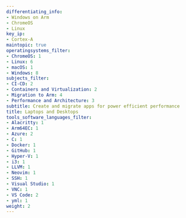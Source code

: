 ```yaml
---
differentiating_info:
- Windows on Arm
- ChromeOS
- Linux
key_ip:
- Cortex-A
maintopic: true
operatingsystems_filter:
- ChromeOS: 1
- Linux: 6
- macOS: 1
- Windows: 8
subjects_filter:
- CI-CD: 2
- Containers and Virtualization: 2
- Migration to Arm: 4
- Performance and Architecture: 3
subtitle: Create and migrate apps for power efficient performance
title: Laptops and Desktops
tools_software_languages_filter:
- Alacritty: 1
- Arm64EC: 1
- Azure: 2
- C: 1
- Docker: 1
- GitHub: 1
- Hyper-V: 1
- i3: 1
- LLVM: 1
- Neovim: 1
- SSH: 1
- Visual Studio: 1
- VNC: 1
- VS Code: 2
- yml: 1
weight: 2
---
```

